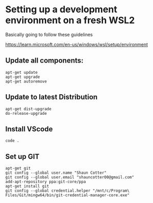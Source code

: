 # Setting up a development environment on a fresh WSL2 

Basically going to follow these guidelines

https://learn.microsoft.com/en-us/windows/wsl/setup/environment

##
## Update all components:
```
apt-get update 
apt-get upgrade
apt-get autoremove
```

## Update to latest Distribution
```
apt-get dist-upgrade
do-release-upgrade
```

## Install VScode
```
code .
```

## Set up GIT
```
apt-get git
git config --global user.name "Shaun Cotter"
git config --global user.email "shauncotter00@gmail.com"
add-apt-repository ppa:git-core/ppa
apt-get install git
git config --global credential.helper "/mnt/c/Program\ Files/Git/mingw64/bin/git-credential-manager-core.exe"
```
